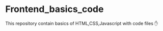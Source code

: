 # Frontend_basics_code
This repository contain basics of HTML,CSS,Javascript with code files :hand:
